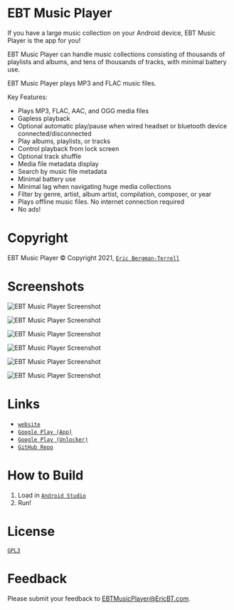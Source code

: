 # EBT Music Player

If you have a large music collection on your Android device, EBT Music Player is the app for you!

EBT Music Player can handle music collections consisting of thousands of playlists and albums, and tens of thousands of tracks, with minimal battery use.

EBT Music Player plays MP3 and FLAC music files.

Key Features:

* Plays MP3, FLAC, AAC, and OGG media files
* Gapless playback
* Optional automatic play/pause when wired headset or bluetooth device connected/disconnected
* Play albums, playlists, or tracks
* Control playback from lock screen
* Optional track shuffle
* Media file metadata display
* Search by music file metadata
* Minimal battery use
* Minimal lag when navigating huge media collections
* Filter by genre, artist, album artist, compilation, composer, or year
* Plays offline music files. No internet connection required
* No ads!

# Copyright

EBT Music Player &#169; Copyright 2021, [`Eric Bergman-Terrell`](https://www.ericbt.com)

# Screenshots

![`EBT Music Player Screenshot`](https://ericbt.com/artwork/ebt_music_player/ebt_music_player_albums.png "Albums")

![`EBT Music Player Screenshot`](https://ericbt.com/artwork/ebt_music_player/ebt_music_player_about.png "About")

![`EBT Music Player Screenshot`](https://ericbt.com/artwork/ebt_music_player/ebt_music_player_lockscreen.png "Lockscreen")

![`EBT Music Player Screenshot`](https://ericbt.com/artwork/ebt_music_player/ebt_music_player_play.png "Play")

![`EBT Music Player Screenshot`](https://ericbt.com/artwork/ebt_music_player/ebt_music_player_search.png "Search")

![`EBT Music Player Screenshot`](https://ericbt.com/artwork/ebt_music_player/ebt_music_player_settings.png "Settings")

# Links

* [`website`](https://ericbt.com/)
* [`Google Play (App)`](https://play.google.com/store/apps/details?id=com.ericbt.musicplayer)
* [`Google Play (Unlocker)`](https://play.google.com/store/apps/details?id=com.ericbt.musicplayerunlocker)
* [`GitHub Repo`](https://github.com/EricTerrell/EBTMusicPlayer)

# How to Build

1.  Load in [`Android Studio`](https://developer.android.com/studio)
2.  Run!

# License

[`GPL3`](https://www.gnu.org/licenses/gpl-3.0.en.html)

# Feedback

Please submit your feedback to EBTMusicPlayer@EricBT.com.